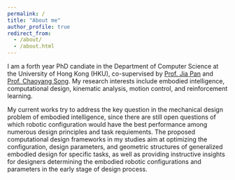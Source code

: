 ```yaml
---
permalink: /
title: "About me"
author_profile: true
redirect_from: 
  - /about/
  - /about.html
---
```


I am a forth year PhD candiate in the Department of Computer Science at the University of Hong Kong (HKU), co-supervised by [Prof. Jia Pan](https://sites.google.com/site/panjia) and [Prof. Chaoyang Song](https://bionicdl.ancorasir.com). My research interests include embodied intelligence, computational design, kinematic analysis, motion control, and reinforcement learning.

My current works try to address the key question in the mechanical design problem of embodied intelligence, since there are still open questions of which robotic configuration would have the best performance among numerous design principles and task requiements. The proposed computational design frameworks in my studies aim at optimizing the configuration, design parameters, and geometric structures of generalized embodied design for specific tasks, as well as providing instructive insights for designers determining the embodied robotic configurations and parameters in the early stage of design process.

